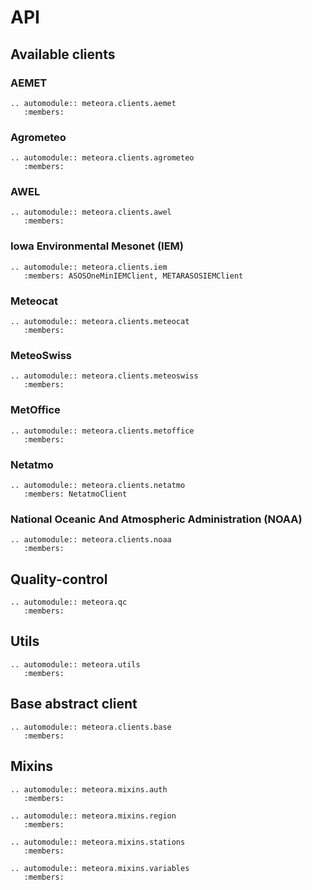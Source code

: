 # API

## Available clients

### AEMET

```{eval-rst}
.. automodule:: meteora.clients.aemet
   :members:
```

### Agrometeo

```{eval-rst}
.. automodule:: meteora.clients.agrometeo
   :members:
```

### AWEL

```{eval-rst}
.. automodule:: meteora.clients.awel
   :members:
```

### Iowa Environmental Mesonet (IEM)

```{eval-rst}
.. automodule:: meteora.clients.iem
   :members: ASOSOneMinIEMClient, METARASOSIEMClient
```

### Meteocat

```{eval-rst}
.. automodule:: meteora.clients.meteocat
   :members:
```

### MeteoSwiss

```{eval-rst}
.. automodule:: meteora.clients.meteoswiss
   :members:
```

### MetOffice

```{eval-rst}
.. automodule:: meteora.clients.metoffice
   :members:
```

### Netatmo

```{eval-rst}
.. automodule:: meteora.clients.netatmo
   :members: NetatmoClient
```

### National Oceanic And Atmospheric Administration (NOAA)

```{eval-rst}
.. automodule:: meteora.clients.noaa
   :members:
```

## Quality-control

```{eval-rst}
.. automodule:: meteora.qc
   :members:
```

## Utils

```{eval-rst}
.. automodule:: meteora.utils
   :members:
```

## Base abstract client

```{eval-rst}
.. automodule:: meteora.clients.base
   :members:
```

## Mixins

```{eval-rst}
.. automodule:: meteora.mixins.auth
   :members:
```

```{eval-rst}
.. automodule:: meteora.mixins.region
   :members:
```

```{eval-rst}
.. automodule:: meteora.mixins.stations
   :members:
```

```{eval-rst}
.. automodule:: meteora.mixins.variables
   :members:
```
